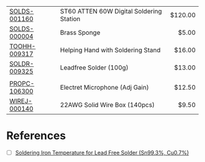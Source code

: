 

| | | |
|-|-|-:|
| [SOLDS-001160](https://www.creatroninc.com/product/st60-atten-60w-digital-soldering-station/)    | ST60 ATTEN 60W Digital Soldering Station | $120.00 |
| [SOLDS-000004](https://www.creatroninc.com/product/brass-sponge)                                 | Brass Sponge                             |   $5.00 | 
| [TOOHH-009317](https://www.creatroninc.com/product/helping-hand-with-soldering-stand/)           | Helping Hand with Soldering Stand        |  $16.00 |
| [SOLDR-009325](https://www.creatroninc.com/product/leadfree-solder-100g)                         | Leadfree Solder (100g)                   |  $13.00 |
| | | | 
| [PROPC-106300](https://www.creatroninc.com/product/electret-microphone-module-adjustable-gain/)  | Electret Microphone (Adj Gain)           |  $12.50 |
| [WIREJ-000140](https://www.creatroninc.com/product/22awg-hookup-wire-box-140pcs/)                | 22AWG Solid Wire Box (140pcs)            |   $9.50 |




# References

- [ ] [Soldering Iron Temperature for Lead Free Solder (Sn99.3%, Cu0.7%)](https://electronics.stackexchange.com/questions/571946/soldering-iron-temperature-for-lead-free-solder-sn99-3-cu0-7)

